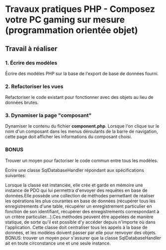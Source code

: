 # Travaux pratiques PHP - Composez votre PC gaming sur mesure (programmation orientée objet)

 ## Travail à réaliser

 ### 1. Écrire des modèles

 Écrire des modéles PHP sur la base de l'export de base de données fourni.

 ### 2. Refactoriser les vues

 Refactoriser le code existant pour fonctionner avec des objets au lieu de données brutes.

 ### 3. Dynamiser la page "composant"

 Dynamiser le contenu du fichier **component.php**. Lorsque l'on clique sur le nom d'un composant dans les menus déroulants de la barre de navigation, cette page doit afficher les informations du composant choisi.

 ### BONUS

 Trouver un moyen pour factoriser le code commun entre tous les modèles.


Écrire une classe SqlDatabaseHandler répondant aux spécifications suivantes:

Lorsque la classe est instanciée, elle crée et garde en mémoire une instance de PDO qui lui permettra d'envoyer des requêtes en base de données.Elle possède une collection de méthodes permettant de réaliser les opérations les plus courantes en base de données (récupérer tous les enregistrements d'une table, récupérer un enregistrement particulier en fonction de son identifiant, récupèrer des enregistrements correspondant à un critère particulier...).Ces méthodes peuvent être appelées de manière statique, de sorte qu'il est possible d'y accéder depuis n'importe où dans l'application.
Cette classe doit centraliser tous les appels à la base de données, et les modèles doivent passer par elle pour renvoyer des objets.
BONUS: trouver un moyen pour s'assurer que la classe SqlDatabaseHandler ait en toute circonstance une et une seule instance.
